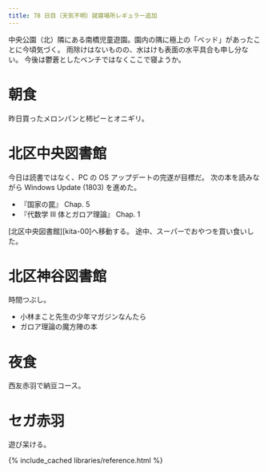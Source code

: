 ```yaml
---
title: 78 日目（天気不明）就寝場所レギュラー追加
---
```


中央公園（北）隣にある南橋児童遊園。園内の隅に極上の「ベッド」があったことに今頃気づく。
雨除けはないものの、水はけも表面の水平具合も申し分ない。
今後は鬱蒼としたベンチではなくここで寝ようか。

# 朝食

昨日買ったメロンパンと柿ピーとオニギリ。

# 北区中央図書館

今日は読書ではなく、PC の OS アップデートの完遂が目標だ。
次の本を読みながら Windows Update (1803) を進めた。

* 『国家の罠』 Chap. 5
* 『代数学 III 体とガロア理論』 Chap. 1

[北区中央図書館][kita-00]へ移動する。
途中、スーパーでおやつを買い食いした。

# 北区神谷図書館

時間つぶし。

* 小林まこと先生の少年マガジンなんたら
* ガロア理論の魔方陣の本

# 夜食

西友赤羽で納豆コース。

# セガ赤羽

遊び呆ける。

{% include_cached libraries/reference.html %}
